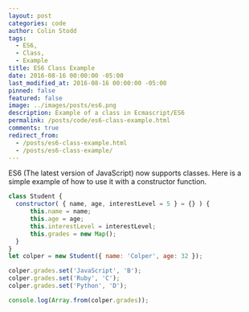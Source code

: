 ```yaml
---
layout: post
categories: code
author: Colin Stodd
tags:
  - ES6,
  - Class,
  - Example
title: ES6 Class Example
date: 2016-08-16 00:00:00 -05:00
last_modified_at: 2016-08-16 00:00:00 -05:00
pinned: false
featured: false
image: ../images/posts/es6.png
description: Example of a class in Ecmascript/ES6
permalink: /posts/code/es6-class-example.html
comments: true
redirect_from:
  - /posts/es6-class-example.html
  - /posts/es6-class-example/
---
```


ES6 (The latest version of JavaScript) now supports classes. Here is a simple example of how to use it with a constructor function.

```javascript
class Student {
  constructor( { name, age, interestLevel = 5 } = {} ) {
      this.name = name;
      this.age = age;
      this.interestLevel = interestLevel;
      this.grades = new Map();
  }
}
let colper = new Student({ name: 'Colper', age: 32 });

colper.grades.set('JavaScript', 'B');
colper.grades.set('Ruby', 'C');
colper.grades.set('Python', 'D');

console.log(Array.from(colper.grades));
```
